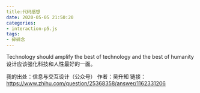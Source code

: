 ```yaml
---
title:代码感想
date: 2020-05-05 21:50:20
categories:
- interaction-p5.js
tags:
- 碎碎念
---
```


Technology should amplify the best of technology and the best of humanity
设计应该强化科技和人性最好的一面。

我的出处：信息与交互设计（公众号）
作者：吴升知
链接：<https://www.zhihu.com/question/25368358/answer/1162331206>